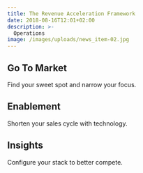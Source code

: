 ```yaml
---
title: The Revenue Acceleration Framework
date: 2018-08-16T12:01+02:00
description: >-
  Operations
image: /images/uploads/news_item-02.jpg
---
```


## Go To Market

Find your sweet spot and narrow your focus.

## Enablement

Shorten your sales cycle with technology.

## Insights

Configure your stack to better compete.
